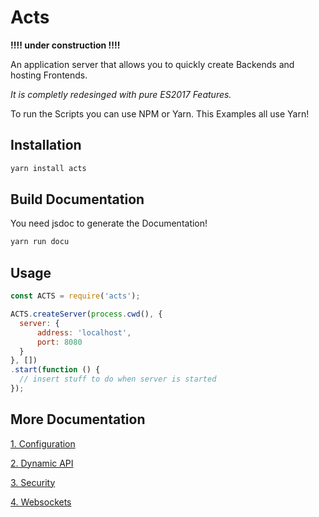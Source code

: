# Acts

**!!!! under construction !!!!**

An application server that allows you to quickly create Backends and hosting Frontends.

*It is completly redesinged with pure ES2017 Features.*

To run the Scripts you can use NPM or Yarn. This Examples all use Yarn!

## Installation

```bash
yarn install acts
```

## Build Documentation

You need jsdoc to generate the Documentation!

```bash
yarn run docu
```

## Usage

```javascript
const ACTS = require('acts');

ACTS.createServer(process.cwd(), {
  server: {
      address: 'localhost',
      port: 8080
  }
}, [])
.start(function () {
  // insert stuff to do when server is started
});
```

## More Documentation

[1. Configuration](https://github.com/nodejayes/acts/tree/master/wiki/configuration.md)

[2. Dynamic API](https://github.com/nodejayes/acts/tree/master/wiki/dynamicapi.md)

[3. Security](https://github.com/nodejayes/acts/tree/master/wiki/security.md)

[4. Websockets](https://github.com/nodejayes/acts/tree/master/wiki/websockets.md)
